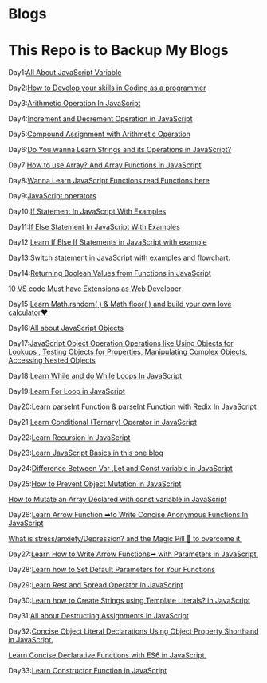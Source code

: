 # Blogs
<h1>This Repo is to Backup My Blogs</h1>

Day1:<a href="https://blog.surya-l.com/all-about-javascript-variable">All About JavaScript Variable</a>

Day2:<a href="https://blog.surya-l.com/how-to-develop-your-skills-in-coding-as-a-programmer">How to Develop your skills in Coding as a programmer</a>

Day3:<a href="https://blog.surya-l.com/arithmetic-operation-in-javascript">Arithmetic Operation In JavaScript</a>

Day4:<a href="https://blog.surya-l.com/increment-and-decrement-operation-in-javascript">Increment and Decrement Operation in JavaScript</a>

Day5:<a href="https://blog.surya-l.com/compound-assignment-with-arithmetic-operation#heading-content">Compound Assignment with Arithmetic Operation</a>

Day6:<a href="https://blog.surya-l.com/do-you-wanna-learn-strings-and-its-operations-in-javascript#heading-find-the-nth-to-last-character-in-a-string">Do You wanna Learn Strings and its Operations in JavaScript?</a>

Day7:<a href="https://blog.surya-l.com/how-to-use-array-and-array-functions-in-javascript">How to use Array? And Array Functions in JavaScript</a>

Day8:<a href="https://blog.surya-l.com/wanna-learn-javascript-functions-read-functions-here">Wanna Learn JavaScript Functions read Functions here</a>

Day9:<a href="https://blog.surya-l.com/javascript-operators">JavaScript operators</a>

Day10:<a href="https://blog.surya-l.com/if-statement-in-javascript-with-examples">If Statement In JavaScript With Examples</a>

Day11:<a href="https://blog.surya-l.com/if-else-statement-in-javascript-with-examples">If Else Statement In JavaScript With Examples</a>

Day12:<a href="https://blog.surya-l.com/learn-if-else-if-statements-in-javascript-with-example">Learn If Else If Statements in JavaScript with example</a>

Day13:<a href="https://blog.surya-l.com/switch-statement-in-javascript-with-examples-and-flowchart#heading-example3">Switch statement in JavaScript with examples and flowchart.</a>

Day14:<a href="https://blog.surya-l.com/returning-boolean-values-from-functions-in-javascript">Returning Boolean Values from Functions in JavaScript</a>

<a href="https://blog.surya-l.com/10-vs-code-must-have-extensions-as-web-developer">10 VS code Must have Extensions as Web Developer</a>

Day15:<a href="https://blog.surya-l.com/learn-mathrandom-and-mathfloor-and-build-your-own-love-calculator">Learn Math.random( ) & Math.floor( ) and build your own love calculator❤</a>

Day16:<a href="https://blog.surya-l.com/all-about-javascript-objects">All about JavaScript Objects</a>

Day17:<a href="https://blog.surya-l.com/javascript-object-operation">JavaScript Object Operation
Operations like Using Objects for Lookups , Testing Objects for Properties, Manipulating Complex Objects, Accessing Nested Objects</a>

Day18:<a href="https://blog.surya-l.com/learn-while-and-do-while-loops-in-javascript">Learn While and do While Loops In JavaScript</a>

Day19:<a href="https://blog.surya-l.com/learn-for-loop-in-javascript">Learn For Loop in JavaScript</a>

Day20:<a href="https://blog.surya-l.com/learn-parseint-function-and-parseint-function-with-redix-in-javascript">Learn parseInt Function & parseInt Function with Redix In JavaScript</a>

Day21:<a href="https://blog.surya-l.com/learn-conditional-ternary-operator-in-javascript">Learn Conditional (Ternary) Operator in JavaScript</a>

Day22:<a href="https://blog.surya-l.com/learn-recursion-in-javascript">Learn Recursion In JavaScript</a>

Day23:<a href="https://blog.surya-l.com/learn-javascript-basics-in-this-one-blog">Learn JavaScript Basics in this one blog</a>

Day24:<a href="https://blog.surya-l.com/difference-between-var-let-and-const-variable-in-javascript">Difference Between Var ,Let and Const variable in JavaScript</a>

Day25:<a href="https://blog.surya-l.com/how-to-prevent-object-mutation-in-javascript">How to Prevent Object Mutation in JavaScript</a>

<a href="https://blog.surya-l.com/how-to-mutate-an-array-declared-with-const-variable-in-javascript">How to Mutate an Array Declared with const variable in JavaScript</a>

Day26:<a href="https://blog.surya-l.com/learn-arrow-function-to-write-concise-anonymous-functions-in-javascript">Learn Arrow Function ➡to Write Concise Anonymous Functions In JavaScript</a>

<a href="https://blog.surya-l.com/what-is-stressanxietydepression-and-the-magic-pill-to-overcome-it#heading-depression">What is stress/anxiety/Depression? and the Magic Pill 💊 to overcome it.</a>

Day27:<a href="https://blog.surya-l.com/learn-how-to-write-arrow-functions-with-parameters-in-javascript">Learn How to Write Arrow Functions➡ with Parameters in JavaScript.</a>

Day28:<a href="https://blog.surya-l.com/learn-how-to-set-default-parameters-for-your-functions">Learn how to Set Default Parameters for Your Functions</a>

Day29:<a href="https://blog.surya-l.com/learn-rest-and-spread-operator-in-javascript">Learn Rest and Spread Operator In JavaScript</a>

Day30:<a href="https://blog.surya-l.com/learn-how-to-create-strings-using-template-literals-in-javascript">Learn how to Create Strings using Template Literals? in JavaScript</a>

Day31:<a href="https://blog.surya-l.com/all-about-destructing-assignments-in-javascript">All about Destructing Assignments In JavaScript</a>

Day32:<a href="https://blog.surya-l.com/concise-object-literal-declarations-using-object-property-shorthand-in-javascript">Concise Object Literal Declarations Using Object Property Shorthand in JavaScript.</a>

<a href="https://blog.surya-l.com/learn-concise-declarative-functions-with-es6-in-javascript">Learn Concise Declarative Functions with ES6 in JavaScript.</a>

Day33:<a href="https://blog.surya-l.com/learn-constructor-function-in-javascript">Learn Constructor Function in JavaScript</a>
